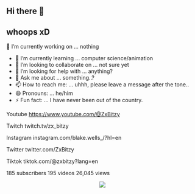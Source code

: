 ## Hi there 👋
## whoops xD
🔭 I’m currently working on ... nothing
- 🌱 I’m currently learning ... computer science/animation
- 👯 I’m looking to collaborate on ... not sure yet
- 🤔 I’m looking for help with ... anything?
- 💬 Ask me about ... something..?
- 📫 How to reach me: ... uhhh, please leave a message after the tone..
- 😄 Pronouns: ... he/him
- ⚡ Fun fact: ... I have never been out of the country.

Youtube
https://www.youtube.com/@ZxBitzy

Twitch
twitch.tv/zx_bitzy

Instagram
instagram.com/blake.wells_/?hl=en

Twitter
twitter.com/ZxBitzy

Tiktok
tiktok.com/@zxbitzy?lang=en

185 subscribers
195 videos
26,045 views
<p align="center"><img src="https://i.giphy.com/RThN0hOS2GO4M.gif" /></p>
<!--
**ZxBitzy/ZxBitzy** is a ✨ _special_ ✨ repository because its `README.md` (this file) appears on your GitHub profile.
